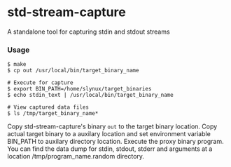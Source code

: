 std-stream-capture
==================

A standalone tool for capturing stdin and stdout streams

### Usage
    $ make
    $ cp out /usr/local/bin/target_binary_name

    # Execute for capture
    $ export BIN_PATH=/home/slynux/target_binaries
    $ echo stdin_text | /usr/local/bin/target_binary_name

    # View captured data files
    $ ls /tmp/target_binary_name*

Copy std-stream-capture's binary `out` to the target binary location. Copy
actual target binary to a auxilary location and set environment variable
BIN_PATH to auxilary directory location. Execute the proxy binary program.
You can find the data dump for stdin, stdout, stderr and arguments at
a location /tmp/program_name.random directory.
